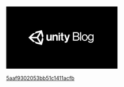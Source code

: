![](Images/5aaf92fb053bb51c1411acfa.png)

[5aaf9302053bb51c1411acfb](Examples/5aaf9302053bb51c1411acfb.cs)

